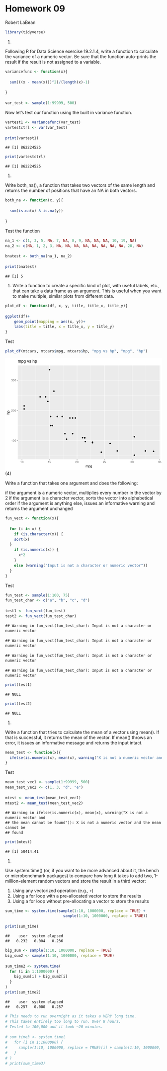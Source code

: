 Homework 09
================
Robert LaBean

``` r
library(tidyverse)
```

1.  

Following R for Data Science exercise 19.2.1.4, write a function to
calculate the variance of a numeric vector. Be sure that the function
auto-prints the result if the result is not assigned to a variable.

``` r
variancefunc <- function(x){
  
  sum(((x - mean(x)))^2)/(length(x)-1)
  
}

var_test <- sample(1:99999, 500)
```

Now let’s test our function using the built in variance function.

``` r
vartest1 <- variancefunc(var_test)
vartestctrl <- var(var_test)

print(vartest1)
```

    ## [1] 862224525

``` r
print(vartestctrl)
```

    ## [1] 862224525

1.  

Write both\_na(), a function that takes two vectors of the same length
and returns the number of positions that have an NA in both vectors.

``` r
both_na <- function(x, y){
  
  sum(is.na(x) & is.na(y))
  
}
```

Test the function

``` r
na_1 <- c(1, 3, 5, NA, 7, NA, 8, 9, NA, NA, NA, 10, 19, NA)
na_2 <- c(NA, 1, 2, 3, NA, NA, NA, NA, NA, NA, NA, NA, 20, NA)

bnatest <- both_na(na_1, na_2)

print(bnatest)
```

    ## [1] 5

1.  Write a function to create a specific kind of plot, with useful
    labels, etc., that can take a data frame as an argument. This is
    useful when you want to make multiple, similar plots from different
    data.

``` r
plot_df <- function(df, x, y, title, title_x, title_y){
  
ggplot(df)+
    geom_point(mapping = aes(x, y))+
    labs(title = title, x = title_x, y = title_y)
}
```

Test

``` r
plot_df(mtcars, mtcars$mpg, mtcars$hp, "mpg vs hp", "mpg", "hp")
```

![](hw_09_files/figure-gfm/unnamed-chunk-7-1.png)<!-- --> (4)

Write a function that takes one argument and does the following:

if the argument is a numeric vector, multiplies every number in the
vector by 2 if the argument is a character vector, sorts the vector into
alphabetical order if the argument is anything else, issues an
informative warning and returns the argument unchanged

``` r
fun_vect <- function(x){
  
  for (i in x) {
    if (is.character(x)) {
    sort(x)
  }
    if (is.numeric(x)) {
      x*2
    }
    else (warning("Input is not a character or numeric vector"))
  }
}
```

Test

``` r
fun_test <- sample(1:100, 75)
fun_test_char <- c("a", "b", "c", "d")

test1 <- fun_vect(fun_test)
test2 <- fun_vect(fun_test_char)
```

    ## Warning in fun_vect(fun_test_char): Input is not a character or numeric vector

    ## Warning in fun_vect(fun_test_char): Input is not a character or numeric vector

    ## Warning in fun_vect(fun_test_char): Input is not a character or numeric vector

    ## Warning in fun_vect(fun_test_char): Input is not a character or numeric vector

``` r
print(test1)
```

    ## NULL

``` r
print(test2)
```

    ## NULL

1.  

Write a function that tries to calculate the mean of a vector using
mean(). If that is successful, it returns the mean of the vector. If
mean() throws an error, it issues an informative message and returns the
input intact.

``` r
mean_test <- function(x){
  ifelse(is.numeric(x), mean(x), warning("X is not a numeric vector and the mean cannot be found"))
}
```

Test

``` r
mean_test_vec1 <- sample(1:99999, 500)
mean_test_vec2 <- c(1, 3, "d", "e")

mtest <- mean_test(mean_test_vec1)
mtest2 <- mean_test(mean_test_vec2)
```

    ## Warning in ifelse(is.numeric(x), mean(x), warning("X is not a numeric vector and
    ## the mean cannot be found")): X is not a numeric vector and the mean cannot be
    ## found

``` r
print(mtest)
```

    ## [1] 50414.41

1.  

Use system.time() (or, if you want to be more advanced about it, the
bench or microbenchmark packages) to compare how long it takes to add
two, 1-million-element random vectors and store the result in a third
vector:

1.  Using any vectorized operation (e.g., `+`)
2.  Using a for loop with a pre-allocated vector to store the results
3.  Using a for loop without pre-allocating a vector to store the
    results

``` r
sum_time <- system.time(sample(1:10, 1000000, replace = TRUE) + 
                          sample(1:10, 1000000, replace = TRUE))

print(sum_time)
```

    ##    user  system elapsed 
    ##   0.232   0.004   0.236

``` r
big_sum <- sample(1:10, 1000000, replace = TRUE)
big_sum2 <- sample(1:10, 1000000, replace = TRUE)

sum_time2 <- system.time(
  for (i in 1:1000000) {
    big_sum[i] + big_sum2[i]
  }
)
print(sum_time2)
```

    ##    user  system elapsed 
    ##   0.257   0.000   0.257

``` r
# This needs to run overnight as it takes a VERY long time. 
# This takes entirely too long to run. Over 8 hours.
# Tested to 100,000 and it took ~20 minutes.

# sum_time3 <- system.time(
#   for (i in 1:1000000) {
#     sample(1:10, 1000000, replace = TRUE)[i] + sample(1:10, 1000000, replace = TRUE)[i] 
#   }
# )
# print(sum_time3)
```

